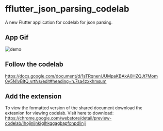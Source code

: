 # fflutter_json_parsing_codelab

A new Flutter application for codelab for json parsing.


## App Gif
![demo](https://user-images.githubusercontent.com/16761273/49199359-685b9100-f3bd-11e8-9f3b-20520da71b86.gif)

## Follow the codelab
https://docs.google.com/document/d/1sTRqnenUUMpaKBAkA0HZQJt7Mom0y5N1vBltQ_vrtNs/edit#heading=h.7sa4zxkhmsum

## Add the extension
To view the formatted version of the shared document download the extesnion for viewing codelab. Visit here to download: https://chrome.google.com/webstore/detail/preview-codelab/lhojjnijnkiglhkggagbapfonpdlinji
